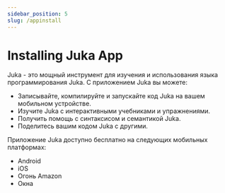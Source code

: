 ```yaml
---
sidebar_position: 5
slug: /appinstall
---
```


# Installing Juka App

Juka - это мощный инструмент для изучения и использования языка программирования Juka. С приложением Juka вы можете:

* Записывайте, компилируйте и запускайте код Juka на вашем мобильном устройстве.
* Изучите Juka с интерактивными учебниками и упражнениями.
* Получить помощь с синтаксисом и семантикой Juka.
* Поделитесь вашим кодом Juka с другими.

Приложение Juka доступно бесплатно на следующих мобильных платформах:

* Android
* iOS
* Огонь Amazon
* Окна